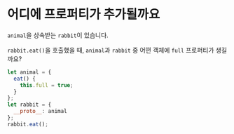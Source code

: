 # 어디에 프로퍼티가 추가될까요

`animal`을 상속받는 `rabbit`이 있습니다.

`rabbit.eat()`을 호출했을 때, `animal`과 `rabbit` 중 어떤 객체에 `full` 프로퍼티가 생길까요?

```js
let animal = {
  eat() {
    this.full = true;
  }
};
let rabbit = {
  __proto__: animal
};
rabbit.eat();
```
